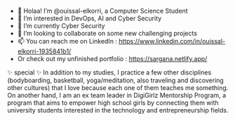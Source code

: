 - 👋 Holaa! I’m @ouissal-elkorri, a Computer Science Student
- 👀 I’m interested in DevOps, AI and Cyber Security
- 🌱 I’m currently Cyber Security
- 💞️ I’m looking to collaborate on some new challenging projects 
- 📫 You can reach me on LinkedIn : https://www.linkedin.com/in/ouissal-elkorri-1935841b1/
- Or check out my unfinished portfolio : https://sargana.netlify.app/


 ✨ special ✨ 
 In addition to my studies, I practice a few other disciplines (bodyboarding, basketball, yoga/meditation, 
 also traveling and discovering other cultures) that I love because each one of them teaches me something. 
 On another hand, I am an ex team leader in DigiGirlz Mentorship Program, a program that aims to empower high school girls 
 by connecting them with university students interested in the technology and entrepreneurship fields.

